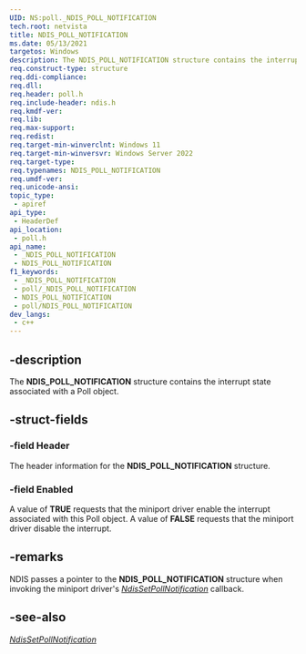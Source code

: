 ```yaml
---
UID: NS:poll._NDIS_POLL_NOTIFICATION
tech.root: netvista
title: NDIS_POLL_NOTIFICATION
ms.date: 05/13/2021
targetos: Windows
description: The NDIS_POLL_NOTIFICATION structure contains the interrupt parameters for a Poll object.
req.construct-type: structure
req.ddi-compliance: 
req.dll: 
req.header: poll.h
req.include-header: ndis.h
req.kmdf-ver: 
req.lib: 
req.max-support: 
req.redist: 
req.target-min-winverclnt: Windows 11
req.target-min-winversvr: Windows Server 2022
req.target-type: 
req.typenames: NDIS_POLL_NOTIFICATION
req.umdf-ver: 
req.unicode-ansi: 
topic_type:
 - apiref
api_type:
 - HeaderDef
api_location:
 - poll.h
api_name:
 - _NDIS_POLL_NOTIFICATION
 - NDIS_POLL_NOTIFICATION
f1_keywords:
 - _NDIS_POLL_NOTIFICATION
 - poll/_NDIS_POLL_NOTIFICATION
 - NDIS_POLL_NOTIFICATION
 - poll/NDIS_POLL_NOTIFICATION
dev_langs:
 - c++
---
```


## -description

The **NDIS_POLL_NOTIFICATION** structure contains the interrupt state associated with a Poll object. 

## -struct-fields

### -field Header

The header information for the **NDIS_POLL_NOTIFICATION** structure. 

### -field Enabled

A value of **TRUE** requests that the miniport driver enable the interrupt associated with this Poll object. A value of **FALSE** requests that the miniport driver disable the interrupt.

## -remarks

NDIS passes a pointer to the **NDIS_POLL_NOTIFICATION** structure when invoking the miniport driver's [*NdisSetPollNotification*](nc-poll-ndis_set_poll_notification.md) callback. 

## -see-also

[*NdisSetPollNotification*](nc-poll-ndis_set_poll_notification.md)
